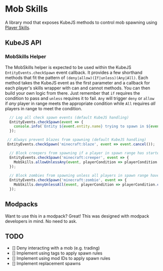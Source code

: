# Mob Skills

A library mod that exposes KubeJS methods to control mob spawning
using [Player Skills](https://github.com/impleri/player-skills).

## KubeJS API

### MobSkills Helper

The MobSkills helper is expected to be used within the KubeJS `EntityEvents.checkSpawn` event callback. It provides a
few shorthand methods that fit the pattern of `(deny|allow)(If|unless)(Any|All)`. Each method takes the KubeJS event as
the first parameter and a callback for each player's skills wrapper with can and cannot methods. You can then build your
own logic from there. Just remember that `if` requires the condition to pass and `unless` requires it to fail. `Any`
will trigger
`deny` or `allow` if _any_ player in range meets the appropriate condition while `All` requires _all_ players in range
to meet the condition.

```js
  // Log all check spawn events (default KubeJS handling)
  EntityEvents.checkSpawn(event => {
    console.info(`Entity ${event.entity.name} trying to spawn in ${event.block.dimension} at ${event.block.pos.toShortString()}`);
  });

 // Always prevent blazes from spawning (default KubeJS handling)
 EntityEvents.checkSpawn('minecraft:blaze', event => event.cancel());

  // Block creepers from spawning if a player in spawn range has started the quest
  EntityEvents.checkSpawn('minecraft:creeper', event => {
    MobSkills.allowUnlessAny(event, playerCondition => playerCondition.can('skills:started_quest'));
  });
  
  // Block zombies from spawning unless all players in spawn range have started the quest
  EntityEvents.checkSpawn('minecraft:zombie', event => {
    MobSkills.denyUnlessAll(event, playerCondition => playerCondition.can('skills:started_quest'));
  });
```

## Modpacks

Want to use this in a modpack? Great! This was designed with modpack developers in mind. No need to ask.

## TODO

- [] Deny interacting with a mob (e.g. trading)
- [] Implement using tags to apply spawn rules
- [] Implement using mod IDs to apply spawn rules
- [] Implement replacement spawns
